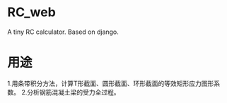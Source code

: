 # RC_web
A tiny RC calculator.
Based on django.

# 用途
1.用条带积分方法，计算T形截面、圆形截面、环形截面的等效矩形应力图形系数。
2.分析钢筋混凝土梁的受力全过程。
